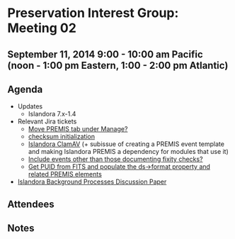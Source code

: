 # Preservation Interest Group: Meeting 02

## September 11, 2014 9:00 - 10:00 am Pacific (noon - 1:00 pm Eastern, 1:00 - 2:00 pm Atlantic)

## Agenda

* Updates 
  * Islandora 7.x-1.4
* Relevant Jira tickets
  * [Move PREMIS tab under Manage?](https://jira.duraspace.org/browse/ISLANDORA-1007)
  * [checksum initialization](https://jira.duraspace.org/browse/ISLANDORA-1026)
  * [Islandora ClamAV](https://jira.duraspace.org/browse/ISLANDORA-1038) (+ subissue of creating a PREMIS event template and making Islandora PREMIS a dependency for modules that use it)
  * [Include events other than those documenting fixity checks?](https://jira.duraspace.org/browse/ISLANDORA-1008)
  * [Get PUID from FITS and populate the ds->format property and related PREMIS elements](https://jira.duraspace.org/browse/ISLANDORA-1031)
* [Islandora Background Processes Discussion Paper](https://github.com/Islandora/Islandora-Preservation-Interest-Group/tree/master/background_services_discussion_paper)

## Attendees

## Notes
